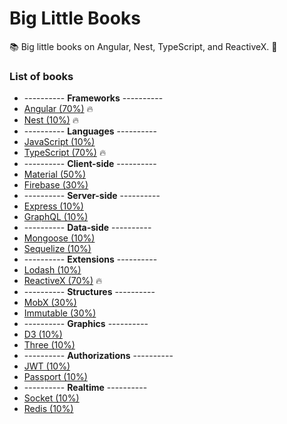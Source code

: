 # Big Little Books

:books: Big little books on Angular, Nest, TypeScript, and ReactiveX. :memo:

### List of books

* ---------- **Frameworks** ----------
* [Angular (70%)](https://github.com/Shyam-Chen/Big-Little-Books/blob/master/Angular/README.md) :fire:
* [Nest (10%)](https://github.com/Shyam-Chen/Big-Little-Books/blob/master/Nest/README.md) :fire:
* ---------- **Languages** ----------
* [JavaScript (10%)](https://github.com/Shyam-Chen/Big-Little-Books/blob/master/JavaScript.md)
* [TypeScript (70%)](https://github.com/Shyam-Chen/Big-Little-Books/blob/master/TypeScript.md) :fire:
* ---------- **Client-side** ----------
* [Material (50%)](https://github.com/Shyam-Chen/Big-Little-Books/blob/master/Material.md)
* [Firebase (30%)](https://github.com/Shyam-Chen/Big-Little-Books/blob/master/Firebase.md)
* ---------- **Server-side** ----------
* [Express (10%)](https://github.com/Shyam-Chen/Big-Little-Books/blob/master/Express.md)
* [GraphQL (10%)](https://github.com/Shyam-Chen/Big-Little-Books/blob/master/GraphQL.md)
* ---------- **Data-side** ----------
* [Mongoose (10%)](https://github.com/Shyam-Chen/Big-Little-Books/blob/master/Mongoose.md)
* [Sequelize (10%)](https://github.com/Shyam-Chen/Big-Little-Books/blob/master/Sequelize.md)
* ---------- **Extensions** ----------
* [Lodash (10%)](https://github.com/Shyam-Chen/Big-Little-Books/blob/master/Lodash.md)
* [ReactiveX (70%)](https://github.com/Shyam-Chen/Big-Little-Books/blob/master/ReactiveX.md) :fire:
* ---------- **Structures** ----------
* [MobX (30%)](https://github.com/Shyam-Chen/Big-Little-Books/blob/master/MobX.md)
* [Immutable (30%)](https://github.com/Shyam-Chen/Big-Little-Books/blob/master/Immutable.md)
* ---------- **Graphics** ----------
* [D3 (10%)](https://github.com/Shyam-Chen/Big-Little-Books/blob/master/D3.md)
* [Three (10%)](https://github.com/Shyam-Chen/Big-Little-Books/blob/master/Three.md)
* ---------- **Authorizations** ----------
* [JWT (10%)](https://github.com/Shyam-Chen/Big-Little-Books/blob/master/JWT.md)
* [Passport (10%)](https://github.com/Shyam-Chen/Big-Little-Books/blob/master/Passport.md)
* ---------- **Realtime** ----------
* [Socket (10%)](https://github.com/Shyam-Chen/Big-Little-Books/blob/master/Socket.md)
* [Redis (10%)](https://github.com/Shyam-Chen/Big-Little-Books/blob/master/Redis.md)
